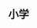 ## 小学

<div class="container">
  <div v-for="(item, index) in pictures" :key="index">
    <img class='primary-img' v-lazy="`http://${item.path}`">
  </div>
</div>

<script setup>
import { getPicturesByType } from '../../../.vitepress/service/api.js'
import { ref, onMounted } from 'vue'

const pictures = ref([])

onMounted(() => {
  getPicturesByType('小学').then(res => {
    pictures.value = res
  })
})
</script>

<style scoped>
  .container {
    column-count: 2;
    column-gap: 10px;
  }
  .primary-img {
    width: 100%;
    display: block;
    margin-bottom: 10px;
  }
</style>